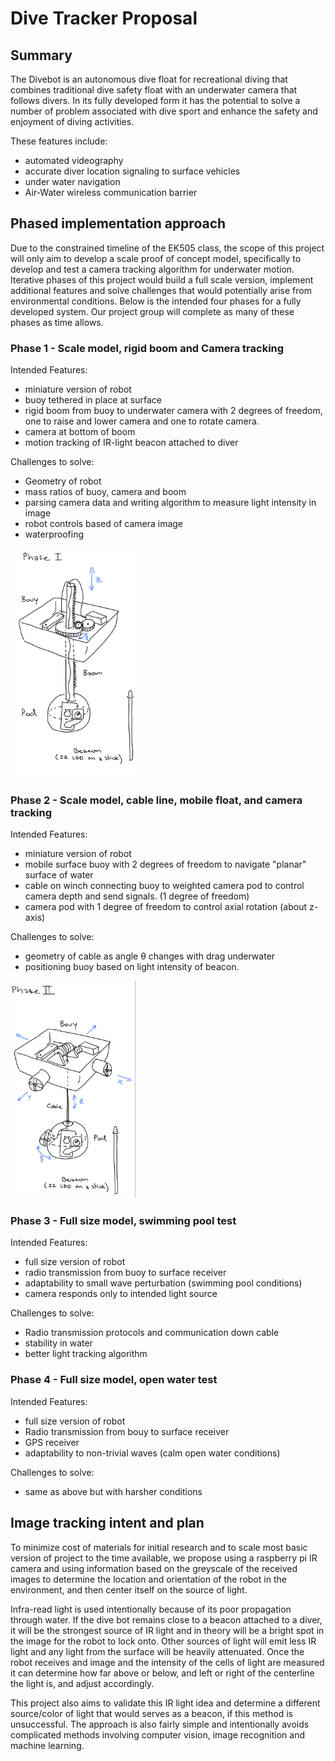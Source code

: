 # Dive Tracker Proposal

## Summary

The Divebot is an autonomous dive float for recreational diving that combines traditional dive safety float with an underwater camera that follows divers. In its fully developed form it has the potential to solve a number of problem associated with dive sport and enhance the safety and enjoyment of diving activities.

These features include:
- automated videography
- accurate diver location signaling to surface vehicles
- under water navigation
- Air-Water wireless communication barrier

## Phased implementation approach

Due to the constrained timeline of the EK505 class, the scope of this project will only aim to develop a scale proof of concept model, specifically to develop and test a camera tracking algorithm for underwater motion. Iterative phases of this project would build a full scale version, implement additional features and solve challenges that would potentially arise from environmental conditions. Below is the intended four phases for a fully developed system. Our project group will complete as many of these phases as time allows.

### Phase 1 - Scale model, rigid boom and Camera tracking

Intended Features:
  - miniature version of robot
  - buoy tethered in place at surface
  - rigid boom from buoy to underwater camera with 2 degrees of freedom, one to raise and lower camera and one to rotate camera.
  - camera at bottom of boom
  - motion tracking of IR-light beacon attached to diver

Challenges to solve:
  - Geometry of robot
  - mass ratios of buoy, camera and boom
  - parsing camera data and writing algorithm to measure light intensity in image
  - robot controls based of camera image
  - waterproofing

<img src="https://github.com/hallfjonas/DiveTracker/blob/main/Phase1-sketch.jpeg" alt="Phase 1 Sketch" width="200"/>

### Phase 2 - Scale model, cable line, mobile float, and camera tracking

Intended Features:
  - miniature version of robot
  - mobile surface buoy with 2 degrees of freedom to navigate "planar" surface of water
  - cable on winch connecting buoy to weighted camera pod to control camera depth and send signals. (1 degree of freedom)
  - camera pod with 1 degree of freedom to control axial rotation (about z-axis)

Challenges to solve:
  - geometry of cable as angle θ changes with drag underwater
  - positioning buoy based on light intensity of beacon.

<img src="https://github.com/hallfjonas/DiveTracker/blob/main/Phase2-sketch.jpeg" alt="Phase 2 Sketch" width="200"/>

### Phase 3 - Full size model, swimming pool test

Intended Features:
  - full size version of robot
  - radio transmission from buoy to surface receiver
  - adaptability to small wave perturbation (swimming pool conditions)
  - camera responds only to intended light source

Challenges to solve:
  - Radio transmission protocols and communication down cable
  - stability in water
  - better light tracking algorithm

### Phase 4 - Full size model, open water test

 Intended Features:
 - full size version of robot
 - Radio transmission from bouy to surface receiver
 - GPS receiver
 - adaptability to non-trivial waves (calm open water conditions)

 Challenges to solve:
   - same as above but with harsher conditions

## Image tracking intent and plan

To minimize cost of materials for initial research and to scale most basic version of project to the time available, we propose using a raspberry pi IR camera and using information based on the greyscale of the received images to determine the location and orientation of the robot in the environment, and then center itself on the source of light.

Infra-read light is used intentionally because of its poor propagation through water. If the dive bot remains close to a beacon attached to a diver, it will be the strongest source of IR light and in theory will be a bright spot in the image for the robot to lock onto. Other sources of light will emit less IR light and any light from the surface will be heavily attenuated. Once the robot receives and image and the intensity of the cells of light are measured it can determine how far above or below, and left or right of the centerline the light is, and adjust accordingly.

This project also aims to validate this IR light idea and determine a different source/color of light that would serves as a beacon, if this method is unsuccessful. The approach is also fairly simple and intentionally avoids complicated methods involving computer vision, image recognition and machine learning.    
